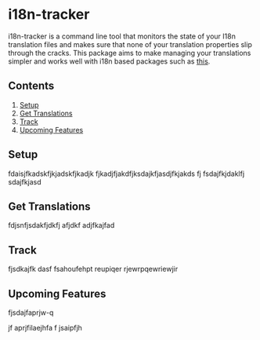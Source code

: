 # i18n-tracker
i18n-tracker is a command line tool that monitors the state of your I18n translation files and makes sure that none of your translation properties slip through the cracks. This package aims to make managing your translations simpler and works well with i18n based packages such as [this](https://github.com/JSxMachina/react-i18nify).

## Contents
1. [Setup](#Setup)
2. [Get Translations](#Get-Translations)
3. [Track](#Track)
4. [Upcoming Features](#Upcoming-Features)


## Setup

fdaisjfkadskfjkjadskfjkadjk fjkadjfjakdfjksdajkfjasdjfkjakds fj
fsdajfkjdaklfj
sdajfkjasd


## Get Translations

fdjsnfjsdakfjdkfj afjdkf adjfkajfad


## Track
fjsdkajfk dasf fsahoufehpt
reupiqer
rjewrpqewriewjir

## Upcoming Features
fjsdajfaprjw-q

jf aprjfilaejhfa
f jsaipfjh
